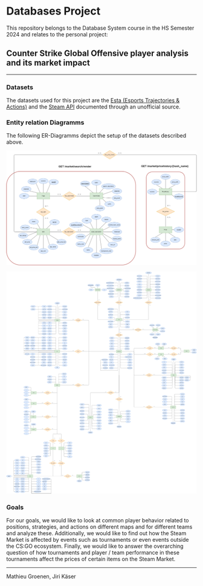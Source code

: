 # Databases Project

This repository belongs to the Database System course in the HS Semester 2024 and relates to the personal project: 

## Counter Strike Global Offensive player analysis and its market impact


---

### Datasets

The datasets used for this project are the 
[Esta (Esports Trajectories & Actions)](https://github.com/pnxenopoulos/esta) and the [Steam API](https://github.com/Revadike/InternalSteamWebAPI) documented through an unofficial source.

### Entity relation Diagramms

The following ER-Diagramms depict the setup of the datasets described above.

![Steam API ER](Diagramms/SteamApiER.drawio.png)

![Esta ER](Diagramms/EstaER.drawio.png)

### Goals

For our goals, we would like to look at common player behavior related to positions, strategies, and actions on different maps and for different teams and analyze these.
Additionally, we would like to find out how the Steam Market is affected by events such as tournaments or even events outside the CS:GO ecosystem.
Finally, we would like to answer the overarching question of how tournaments and player / team performance in these tournaments affect the prices of certain items on the Steam Market.

---

Mathieu Groenen, Jiri Käser